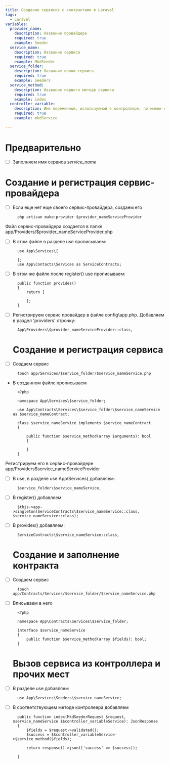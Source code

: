 ```yaml
---
title: Создание сервисов с контрактами в Laravel
tags:
  - Laravel
variables:
  provider_name:
    description: Название провайдера
    required: true
    example: Seeder
  service_name:
    description: Название сервиса
    required: true
    example: MkdSeeder
  service_folder:
    description: Название папки сервиса
    required: true
    example: Seeders
  service_method:
    description: Название первого методв сервиса
    required: true
    example: index
  controller_variable:
    description: Имя переменной, используемой в контроллере, по имени сервиса, но с маленькой буквы
    required: true
    example: mkdService
    
---
```


# Предварительно
- [ ] Заполняем имя сервиса <var>service_name</var>

# Создание и регистрация сервис-провайдера

- [ ] Если еще нет еще своего сервис-провайдера, создаем его
  ```
    php artisan make:provider $provider_nameServiceProvider
  ```
Файл сервис-провайдера создается в папке app/Providers/$provider_nameServiceProvider.php

- [ ] В этом файле в разделе use прописываем:
  ```
    use App\Services\{

    };
    use App\Contacts\Services as ServiceContracts;
  ```
- [ ] В этом же файле после register() use прописываем:
  ```
    public function provides()
    {
        return [

        ];
    }
  ```

- [ ] Регистрируем сервис провайдер в файле config\app.php. Добавляем в раздел 'providers' строчку:
  ```
    App\Providers\$provider_nameServiceProvider::class,
  ```

  # Создание и регистрация сервиса

- [ ] Создаем сервис
  ```
    touch app/Services/$service_folder/$service_nameService.php
  ```

- В созданном файле прописываем
  ```
    <?php

    namespace App\Services\$service_folder;

    use App\Contracts\Services\$service_folder\$service_nameService as $service_nameContract;

    class $service_nameService implements $service_nameContract
    {

        public function $service_method(array $arguments): bool
        {

        }
    }
  ```

Регистрируем его в сервис-провайдере app/Providers\$service_nameServiceProvider 
- [ ] В use, в разделе use App\Services\{ добавляем:
  ```
    $service_folder\$service_nameService,
  ```

- [ ] В register() добавляем:
  ```
    $this->app->singleton(ServiceContracts\$service_nameService::class, $service_nameService::class);
  ```

- [ ] В provides() добавляем:
  ```
    ServiceContracts\$service_nameService::class,
  ```

  # Создание и заполнение контракта
- [ ] Создаем сервис
  ```
    touch app/Contracts/Services/$service_folder/$service_nameService.php
  ```

- [ ] Вписываем в него
  ```
    <?php

    namespace App\Contracts\Services\$service_folder;

    interface $service_nameService
    {
        public function $service_method(array $fields): bool;
    }
  ```

  # Вызов сервиса из контроллера и прочих мест
- [ ] В разделе use добавляем 
  ```
    use App\Services\Seeders\$service_nameService;
  ```

- [ ] В соответствующем методе контролеера добавляем 
  ```
    public function index(MkdSeederRequest $request, $service_nameService $$controller_variableService): JsonResponse
    {
        $fields = $request->validated();
        $success = $$controller_variableService->$service_method($fields);
    
        return response()->json(['success' => $success]);

    }
  ```